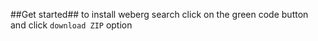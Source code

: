 ##Get started##
to install weberg search click on the green code button and click ```download ZIP``` option 
